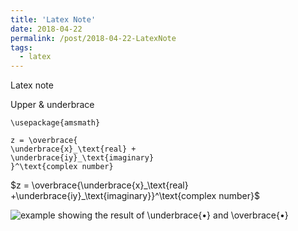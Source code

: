 ```yaml
---
title: 'Latex Note'
date: 2018-04-22
permalink: /post/2018-04-22-LatexNote
tags:
  - latex
---
```

Latex note 


Upper & underbrace

	\usepackage{amsmath}
	
	z = \overbrace{
	\underbrace{x}_\text{real} +
	\underbrace{iy}_\text{imaginary}
	}^\text{complex number}
  


$z = \overbrace{\underbrace{x}_\text{real} +\underbrace{iy}_\text{imaginary}}^\text{complex number}$

![example showing the result of \underbrace{•} and \overbrace{•}][4]

  [4]: http://i.stack.imgur.com/uNgnp.png
